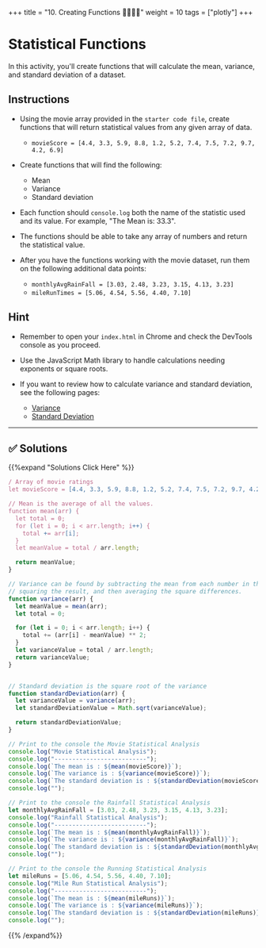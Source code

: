 +++
title = "10.  Creating Functions 👩‍🎓👨‍🎓"
weight = 10
tags = ["plotly"] 
+++

# Statistical Functions

In this activity, you'll create functions that will calculate the mean, variance, and standard deviation of a dataset.

## Instructions

* Using the movie array provided in the `starter code file`, create functions that will return statistical values from any given array of data.

  * `movieScore = [4.4, 3.3, 5.9, 8.8, 1.2, 5.2, 7.4, 7.5, 7.2, 9.7, 4.2, 6.9]`

* Create functions that will find the following:

  * Mean
  * Variance
  * Standard deviation

* Each function should `console.log` both the name of the statistic used and its value. For example, "The Mean is: 33.3".

* The functions should be able to take any array of numbers and return the statistical value.

* After you have the functions working with the movie dataset, run them on the following additional data points:

  * `monthlyAvgRainFall = [3.03, 2.48, 3.23, 3.15, 4.13, 3.23]`
  * `mileRunTimes = [5.06, 4.54, 5.56, 4.40, 7.10]`

## Hint

* Remember to open your `index.html` in Chrome and check the DevTools console as you proceed.

* Use the JavaScript Math library to handle calculations needing exponents or square roots.

* If you want to review how to calculate variance and standard deviation, see the following pages:

  * [Variance](https://stats.stackexchange.com/questions/212650/variance-explanation)
  * [Standard Deviation](https://www.mathsisfun.com/data/standard-deviation.html)

---


## ✅ Solutions
{{%expand "Solutions Click Here" %}}
```javascript
/ Array of movie ratings
let movieScore = [4.4, 3.3, 5.9, 8.8, 1.2, 5.2, 7.4, 7.5, 7.2, 9.7, 4.2, 6.9];

// Mean is the average of all the values.
function mean(arr) {
  let total = 0;
  for (let i = 0; i < arr.length; i++) {
    total += arr[i];
  }
  let meanValue = total / arr.length;

  return meanValue;
}

// Variance can be found by subtracting the mean from each number in the data set,
// squaring the result, and then averaging the square differences.
function variance(arr) {
  let meanValue = mean(arr);
  let total = 0;

  for (let i = 0; i < arr.length; i++) {
    total += (arr[i] - meanValue) ** 2;
  }
  let varianceValue = total / arr.length;
  return varianceValue;
}


// Standard deviation is the square root of the variance
function standardDeviation(arr) {
  let varianceValue = variance(arr);
  let standardDeviationValue = Math.sqrt(varianceValue);

  return standardDeviationValue;
}

// Print to the console the Movie Statistical Analysis
console.log("Movie Statistical Analysis");
console.log("--------------------------");
console.log(`The mean is : ${mean(movieScore)}`);
console.log(`The variance is : ${variance(movieScore)}`);
console.log(`The standard deviation is : ${standardDeviation(movieScore)}`);
console.log("");

// Print to the console the Rainfall Statistical Analysis
let monthlyAvgRainFall = [3.03, 2.48, 3.23, 3.15, 4.13, 3.23];
console.log("Rainfall Statistical Analysis");
console.log("--------------------------");
console.log(`The mean is : ${mean(monthlyAvgRainFall)}`);
console.log(`The variance is : ${variance(monthlyAvgRainFall)}`);
console.log(`The standard deviation is : ${standardDeviation(monthlyAvgRainFall)}`);
console.log("");

// Print to the console the Running Statistical Analysis
let mileRuns = [5.06, 4.54, 5.56, 4.40, 7.10];
console.log("Mile Run Statistical Analysis");
console.log("--------------------------");
console.log(`The mean is : ${mean(mileRuns)}`);
console.log(`The variance is : ${variance(mileRuns)}`);
console.log(`The standard deviation is : ${standardDeviation(mileRuns)}`);
console.log("");
```
{{% /expand%}}